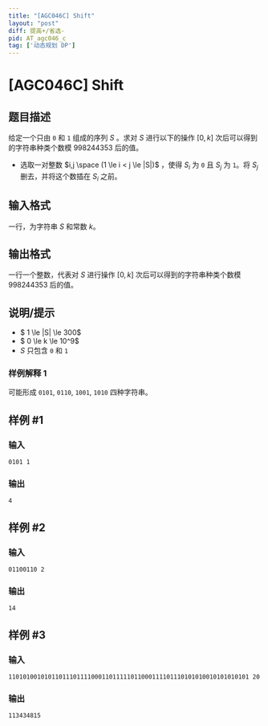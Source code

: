 ```yaml
---
title: "[AGC046C] Shift"
layout: "post"
diff: 提高+/省选-
pid: AT_agc046_c
tag: ['动态规划 DP']
---
```


# [AGC046C] Shift

## 题目描述

给定一个只由 `0` 和 `1` 组成的序列 $S$ 。求对 $S$ 进行以下的操作 $[0,k]$ 次后可以得到的字符串种类个数模 $998244353$ 后的值。

- 选取一对整数 $i,j \space (1 \le i < j \le |S|)$ ，使得 $S_i$ 为 `0` 且 $S_j$ 为 `1`。将 $S_j$ 删去，并将这个数插在 $S_i$ 之前。

## 输入格式

一行，为字符串 $S$ 和常数 $k$。

## 输出格式

一行一个整数，代表对 $S$ 进行操作 $[0,k]$ 次后可以得到的字符串种类个数模 $998244353$ 后的值。

## 说明/提示

- $ 1 \le |S| \le 300$
- $ 0 \le k \le 10^9$
- $S$ 只包含 `0` 和 `1`

### 样例解释 1

可能形成 `0101`, `0110`, `1001`, `1010` 四种字符串。

## 样例 #1

### 输入

```
0101 1
```

### 输出

```
4
```

## 样例 #2

### 输入

```
01100110 2
```

### 输出

```
14
```

## 样例 #3

### 输入

```
1101010010101101110111100011011111011000111101110101010010101010101 20
```

### 输出

```
113434815
```

